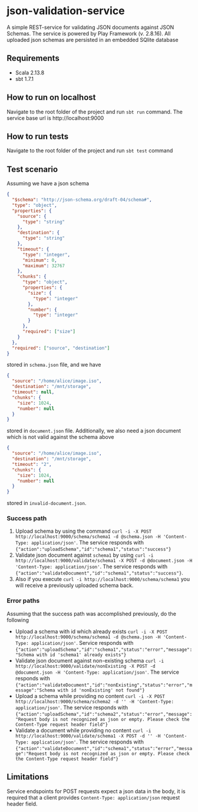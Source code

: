 # json-validation-service
A simple REST-service for validating JSON documents against JSON Schemas. 
The service is powered by Play Framework (v. 2.8.16). 
All uploaded json schemas are persisted in an embedded SQlite database

## Requirements
- Scala 2.13.8
- sbt 1.7.1

## How to run on localhost
Navigate to the root folder of the project and run `sbt run` command. The service base url is http://localhost:9000

## How to run tests
Navigate to the root folder of the project and run `sbt test` command


## Test scenario
Assuming we have a json schema

```json
{
  "$schema": "http://json-schema.org/draft-04/schema#",
  "type": "object",
  "properties": {
    "source": {
      "type": "string"
    },
    "destination": {
      "type": "string"
    },
    "timeout": {
      "type": "integer",
      "minimum": 0,
      "maximum": 32767
    },
    "chunks": {
      "type": "object",
      "properties": {
        "size": {
          "type": "integer"
        },
        "number": {
          "type": "integer"
        }
      },
      "required": ["size"]
    }
  },
  "required": ["source", "destination"]
}
```
stored in `schema.json` file, and we have
```json
{
  "source": "/home/alice/image.iso",
  "destination": "/mnt/storage",
  "timeout": null,
  "chunks": {
    "size": 1024,
    "number": null
  }
}
```
stored in `document.json` file. Additionally, we also need a json document which is not valid against the schema above
```json
{
  "source": "/home/alice/image.iso",
  "destination": "/mnt/storage",
  "timeout": "2",
  "chunks": {
    "size": 1024,
    "number": null
  }
}
```
stored in `invalid-document.json`.

### Success path
1. Upload schema by using the command `curl -i -X POST http://localhost:9000/schema/schema1 -d @schema.json -H 'Content-Type: application/json'`. The service responds with `{"action":"uploadSchema","id":"schema1","status":"success"}`
2. Validate json document against `schema1` by using `curl -i http://localhost:9000/validate/schema1 -X POST -d @document.json -H 'Content-Type: application/json'`. The service responds with `{"action":"validateDocument","id":"schema1","status":"success"}`.
3. Also if you execute `curl -i http://localhost:9000/schema/schema1` you will receive a previously uploaded schema back.

### Error paths
Assuming that the success path was accomplished previously, do the following
- Upload a schema with id which already exists `curl -i -X POST http://localhost:9000/schema/schema1 -d @schema.json -H 'Content-Type: application/json'`. Service responds with `{"action":"uploadSchema","id":"schema1","status":"error","message":"Schema with id 'schema1' already exists"}`
- Validate json document against non-existing schema `curl -i http://localhost:9000/validate/nonExisting -X POST -d @document.json -H 'Content-Type: application/json'`. The service responds with `{"action":"validateDocument","id":"nonExisting","status":"error","message":"Schema with id 'nonExisting' not found"}`
- Upload a schema while providing no content `curl -i -X POST http://localhost:9000/schema/schema2 -d '' -H 'Content-Type: application/json'`. The service responds with `{"action":"uploadSchema","id":"schema2","status":"error","message":"Request body is not recognized as json or empty. Please check the Content-Type request header field"}`
- Validate a document while providing no content `curl -i http://localhost:9000/validate/schema1 -X POST -d '' -H 'Content-Type: application/json'`. The service responds with `{"action":"validateDocument","id":"schema1","status":"error","message":"Request body is not recognized as json or empty. Please check the Content-Type request header field"}`

## Limitations
Service endspoints for POST requests expect a json data in the body, it is required that a client provides `Content-Type: application/json` request header field.